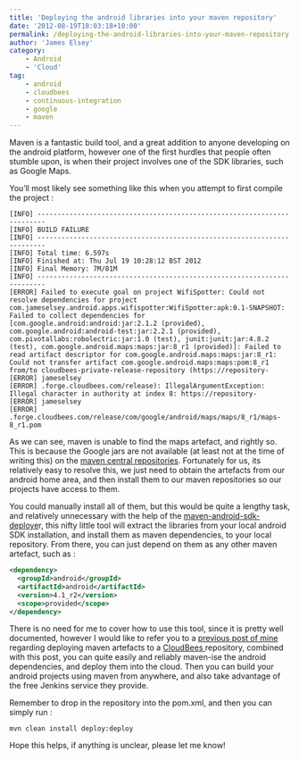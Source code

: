 ```yaml
---
title: 'Deploying the android libraries into your maven repository'
date: '2012-08-19T18:03:18+10:00'
permalink: /deploying-the-android-libraries-into-your-maven-repository
author: 'James Elsey'
category:
    - Android
    - 'Cloud'
tag:
    - android
    - cloudbees
    - continuous-integration
    - google
    - maven
---
```

Maven is a fantastic build tool, and a great addition to anyone developing on the android platform, however one of the first hurdles that people often stumble upon, is when their project involves one of the SDK libraries, such as Google Maps.

You’ll most likely see something like this when you attempt to first compile the project :

```
[INFO] ------------------------------------------------------------------------
[INFO] BUILD FAILURE
[INFO] ------------------------------------------------------------------------
[INFO] Total time: 6.597s
[INFO] Finished at: Thu Jul 19 10:28:12 BST 2012
[INFO] Final Memory: 7M/81M
[INFO] ------------------------------------------------------------------------
[ERROR] Failed to execute goal on project WifiSpotter: Could not resolve dependencies for project com.jameselsey.android.apps.wifispotter:WifiSpotter:apk:0.1-SNAPSHOT: Failed to collect dependencies for [com.google.android:android:jar:2.1.2 (provided), com.google.android:android-test:jar:2.2.1 (provided), com.pivotallabs:robolectric:jar:1.0 (test), junit:junit:jar:4.8.2 (test), com.google.android.maps:maps:jar:8_r1 (provided)]: Failed to read artifact descriptor for com.google.android.maps:maps:jar:8_r1: Could not transfer artifact com.google.android.maps:maps:pom:8_r1 from/to cloudbees-private-release-repository (https://repository-
[ERROR] jameselsey
[ERROR] .forge.cloudbees.com/release): IllegalArgumentException: Illegal character in authority at index 8: https://repository-
[ERROR] jameselsey
[ERROR] .forge.cloudbees.com/release/com/google/android/maps/maps/8_r1/maps-8_r1.pom
```

As we can see, maven is unable to find the maps artefact, and rightly so. This is because the Google jars are not available (at least not at the time of writing this) on the [maven central repositories](http://www.jarvana.com/jarvana/). Fortunately for us, its relatively easy to resolve this, we just need to obtain the artefacts from our android home area, and then install them to our maven repositories so our projects have access to them.

You could manually install all of them, but this would be quite a lengthy task, and relatively unnecessary with the help of the [maven-android-sdk-deploye](https://github.com/mosabua/maven-android-sdk-deployer/)r, this nifty little tool will extract the libraries from your local android SDK installation, and install them as maven dependencies, to your local repository. From there, you can just depend on them as any other maven artefact, such as :

```xml
<dependency>
  <groupId>android</groupId>
  <artifactId>android</artifactId>
  <version>4.1_r2</version>
  <scope>provided</scope>
</dependency>
```

There is no need for me to cover how to use this tool, since it is pretty well documented, however I would like to refer you to a [previous post of mine](/deploying-artefacts-into-your-cloudbees-maven-repositories) regarding deploying maven artefacts to a [CloudBees ](http://www.cloudbees.com/)repository, combined with this post, you can quite easily and reliably maven-ise the android dependencies, and deploy them into the cloud. Then you can build your android projects using maven from anywhere, and also take advantage of the free Jenkins service they provide.

Remember to drop in the repository into the pom.xml, and then you can simply run :

```
mvn clean install deploy:deploy
```

Hope this helps, if anything is unclear, please let me know!
